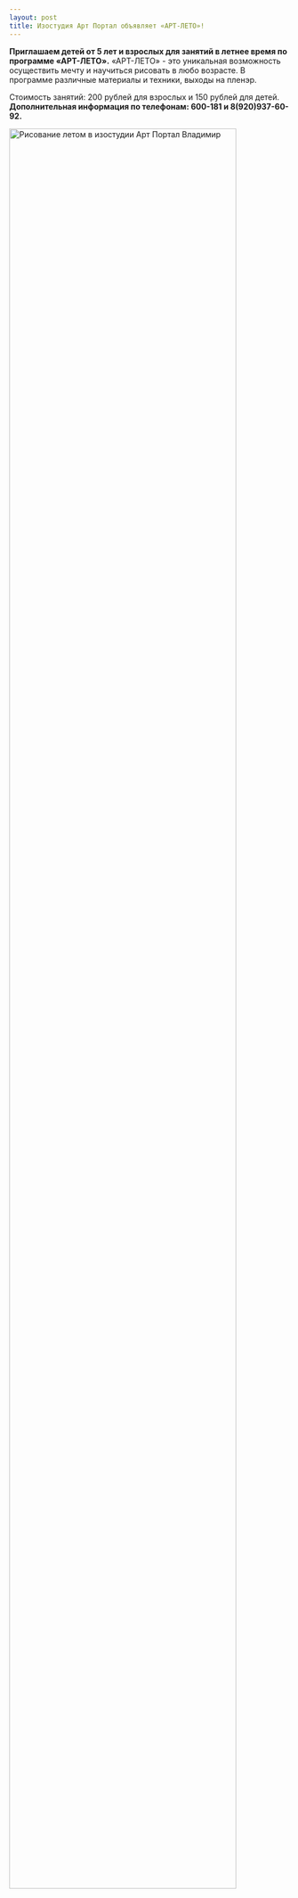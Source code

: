 ```yaml
---
layout: post
title: Изостудия Арт Портал объявляет «АРТ-ЛЕТО»!
---
```

<p><strong>Приглашаем детей от 5 лет и взрослых для занятий в летнее время по программе «АРТ-ЛЕТО».</strong> «АРТ-ЛЕТО» - это уникальная возможность осуществить мечту и научиться рисовать в любо возрасте. В программе различные материалы и техники, выходы на пленэр.</p>
<p>Стоимость занятий: 200 рублей для взрослых и 150 рублей для детей.<br/>
<strong>Дополнительная информация по телефонам: 600-181 и 8(920)937-60-92.</strong></p>
<img src="/img/post/2017-05-45/art_leto_2017.png"
  align="center"  width="90%" height="90%" alt="Рисование летом в изостудии Арт Портал Владимир" title="Арт лето">


